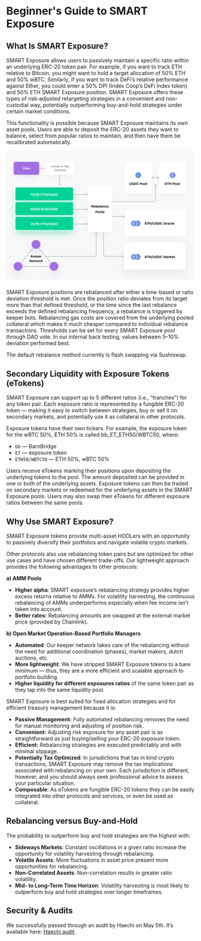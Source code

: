 # Beginner's Guide to SMART Exposure

## What Is SMART Exposure?

SMART Exposure allows users to passively maintain a specific ratio within an underlying ERC-20 token pair. For example, if you want to track ETH relative to Bitcoin, you might want to hold a target allocation of 50% ETH and 50% wBTC. Similarly, if you want to track DeFi’s relative performance against Ether, you could enter a 50% DPI \(Index Coop’s DeFi Index token\) and 50% ETH SMART Exposure position. SMART Exposure offers these types of risk-adjusted retargeting strategies in a convenient and non-custodial way, potentially outperforming buy-and-hold strategies under certain market conditions.

This functionality is possible because SMART Exposure maintains its own asset pools. Users are able to deposit the ERC-20 assets they want to balance, select from popular ratios to maintain, and then have them be recalibrated automatically.

![](.gitbook/assets/image%20%2811%29.png)

SMART Exposure positions are rebalanced after either a time-based or ratio deviation threshold is met. Once the position ratio deviates from its target more than that defined threshold, or the time since the last rebalance exceeds the defined rebalancing frequency, a rebalance is triggered by keeper bots. Rebalancing gas costs are covered from the underlying pooled collateral which makes it much cheaper compared to individual rebalance transactions. Thresholds can be set for every SMART Exposure pool through DAO vote. In our internal back testing, values between 5–10% deviation performed best.

The default rebalance method currently is flash swapping via Sushiswap.

## Secondary Liquidity with Exposure Tokens \(eTokens\) <a id="c504"></a>

SMART Exposure can support up to 5 different ratios \(i.e., “tranches”\) for any token pair. Each exposure ratio is represented by a fungible ERC-20 token — making it easy to switch between strategies, buy or sell it on secondary markets, and potentially use it as collateral in other protocols.

Exposure tokens have their own tickers. For example, the exposure token for the wBTC 50%, ETH 50% is called bb\_ET\_ETH50/WBTC50, where:

* `bb` — BarnBridge
* `ET` — exposure token
* `ETH50/WBTC50` — ETH 50%, wBTC 50%

Users receive eTokens marking their positions upon depositing the underlying tokens to the pool. The amount deposited can be provided in one or both of the underlying assets. Exposure tokens can then be traded on secondary markets or redeemed for the underlying assets in the SMART Exposure pools. Users may also swap their eTokens for different exposure ratios between the same pools.

## Why Use SMART Exposure?



SMART Exposure tokens provide multi-asset HODLers with an opportunity to passively diversify their portfolios and navigate volatile crypto markets.

Other protocols also use rebalancing token pairs but are optimized for other use cases and have chosen different trade-offs. Our lightweight approach provides the following advantages to other protocols:

**a\) AMM Pools**

* **Higher alpha**: SMART exposure’s rebalancing strategy provides higher excess returns relative to AMMs. For volatility harvesting, the continuous rebalancing of AMMs underperforms especially when fee income isn’t taken into account.
* **Better rates:** Rebalancing amounts are swapped at the external market price \(provided by Chainlink\).

**b\) Open Market Operation-Based Portfolio Managers**

* **Automated**: Our keeper network takes care of the rebalancing without the need for additional coordination \(phases\), market makers, dutch auctions, etc.
* **More lightweight**: We have stripped SMART Exposure tokens to a bare minimum — thus, they are a more efficient and scalable approach to portfolio building.
* **Higher liquidity for different exposures ratios** of the same token pair as they tap into the same liquidity pool.

SMART Exposure is best suited for fixed allocation strategies and for efficient treasury management because it is:

* **Passive Management:** Fully automated rebalancing removes the need for manual monitoring and adjusting of position risk.
* **Convenient:** Adjusting risk exposure for any asset pair is as straightforward as just buying/selling your ERC-20 exposure token.
* **Efficient:** Rebalancing strategies are executed predictably and with minimal slippage.
* **Potentially Tax Optimized**: In jurisdictions that tax in kind crypto transactions, SMART Exposure may remove the tax implications associated with rebalancing on your own. Each jurisdiction is different, however, and you should always seek professional advice to assess your particular situation.
* **Composable**: As eTokens are fungible ERC-20 tokens they can be easily integrated into other protocols and services, or even be used as collateral.

## Rebalancing versus Buy-and-Hold

The probability to outperform buy and hold strategies are the highest with:

* **Sideways Markets**: Constant oscillations in a given ratio increase the opportunity for volatility harvesting through rebalancing.
* **Volatile Assets**: More fluctuations in asset price present more opportunities for rebalancing.
* **Non-Correlated Assets**: Non-correlation results in greater ratio volatility.
* **Mid- to Long-Term Time Horizon**: Volatility harvesting is most likely to outperform buy and hold strategies over longer timeframes.

## Security & Audits

We successfully passed through an audit by Haechi on May 5th. It’s available here: [Haechi audit](https://github.com/BarnBridge/BarnBridge-PM/blob/master/audits/BarnBridge%20SMART%20Exposure%20audit%20by%20Hacken.pdf).

